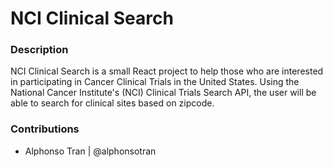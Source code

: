NCI Clinical Search
==========
### Description

NCI Clinical Search is a small React project to help those who are interested in participating in Cancer Clinical Trials in the United States. Using the National Cancer Institute's (NCI) Clinical Trials Search API, the user will be able to search for clinical sites based on zipcode. 

### Contributions

- Alphonso Tran | @alphonsotran